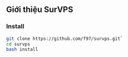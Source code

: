 ## Giới thiệu SurVPS

### Install

```bash
git clone https://github.com/f97/survps.git`
cd survps
bash install
```
